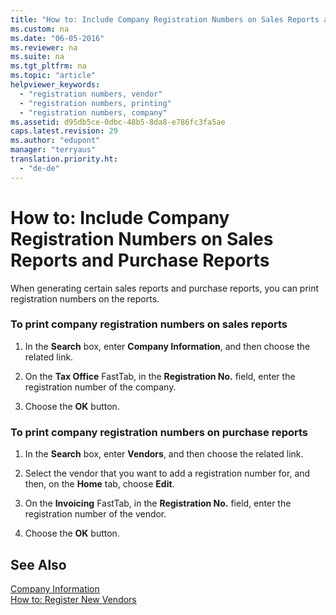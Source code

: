 ```yaml
---
title: "How to: Include Company Registration Numbers on Sales Reports and Purchase Reports"
ms.custom: na
ms.date: "06-05-2016"
ms.reviewer: na
ms.suite: na
ms.tgt_pltfrm: na
ms.topic: "article"
helpviewer_keywords: 
  - "registration numbers, vendor"
  - "registration numbers, printing"
  - "registration numbers, company"
ms.assetid: d95db5ce-0dbc-48b5-8da8-e786fc3fa5ae
caps.latest.revision: 29
ms.author: "edupont"
manager: "terryaus"
translation.priority.ht: 
  - "de-de"
---
```

# How to: Include Company Registration Numbers on Sales Reports and Purchase Reports
When generating certain sales reports and purchase reports, you can print registration numbers on the reports.  
  
### To print company registration numbers on sales reports  
  
1.  In the **Search** box, enter **Company Information**, and then choose the related link.  
  
2.  On the **Tax Office** FastTab, in the **Registration No.** field, enter the registration number of the company.  
  
3.  Choose the **OK** button.  
  
### To print company registration numbers on purchase reports  
  
1.  In the **Search** box, enter **Vendors**, and then choose the related link.  
  
2.  Select the vendor that you want to add a registration number for, and then, on the **Home** tab, choose **Edit**.  
  
3.  On the **Invoicing** FastTab, in the **Registration No.** field, enter the registration number of the vendor.  
  
4.  Choose the **OK** button.  
  
## See Also  
 [Company Information](assetId:///45c9cfb7-ca1f-4323-99cd-9360a5631648)   
 [How to: Register New Vendors](../../Purchasing/how-to-register-new-vendors.md)